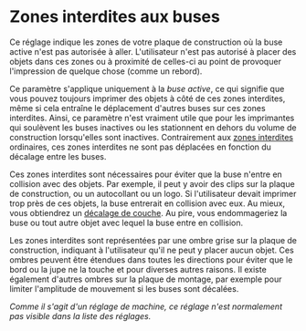 Zones interdites aux buses
====
Ce réglage indique les zones de votre plaque de construction où la buse active n'est pas autorisée à aller. L'utilisateur n'est pas autorisé à placer des objets dans ces zones ou à proximité de celles-ci au point de provoquer l'impression de quelque chose (comme un rebord).

Ce paramètre s'applique uniquement à la *buse active*, ce qui signifie que vous pouvez toujours imprimer des objets à côté de ces zones interdites, même si cela entraîne le déplacement d'autres buses sur ces zones interdites. Ainsi, ce paramètre n'est vraiment utile que pour les imprimantes qui soulèvent les buses inactives ou les stationnent en dehors du volume de construction lorsqu'elles sont inactives. Contrairement aux [zones interdites](machine_disallowed_areas.md) ordinaires, ces zones interdites ne sont pas déplacées en fonction du décalage entre les buses.

Ces zones interdites sont nécessaires pour éviter que la buse n'entre en collision avec des objets. Par exemple, il peut y avoir des clips sur la plaque de construction, ou un autocollant ou un logo. Si l'utilisateur devait imprimer trop près de ces objets, la buse entrerait en collision avec eux. Au mieux, vous obtiendrez un [décalage de couche](../troubleshooting/layer_shift.md). Au pire, vous endommageriez la buse ou tout autre objet avec lequel la buse entre en collision.

Les zones interdites sont représentées par une ombre grise sur la plaque de construction, indiquant à l'utilisateur qu'il ne peut y placer aucun objet. Ces ombres peuvent être étendues dans toutes les directions pour éviter que le bord ou la jupe ne la touche et pour diverses autres raisons. Il existe également d'autres ombres sur la plaque de montage, par exemple pour limiter l'amplitude de mouvement si les buses sont décalées.

*Comme il s'agit d'un réglage de machine, ce réglage n'est normalement pas visible dans la liste des réglages.*
